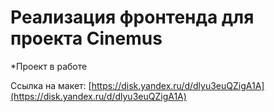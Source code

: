 # Реализация фронтенда для проекта Cinemus

*Проект в работе

Ссылка на макет: [https://disk.yandex.ru/d/dlyu3euQZigA1A](https://disk.yandex.ru/d/dlyu3euQZigA1A)
